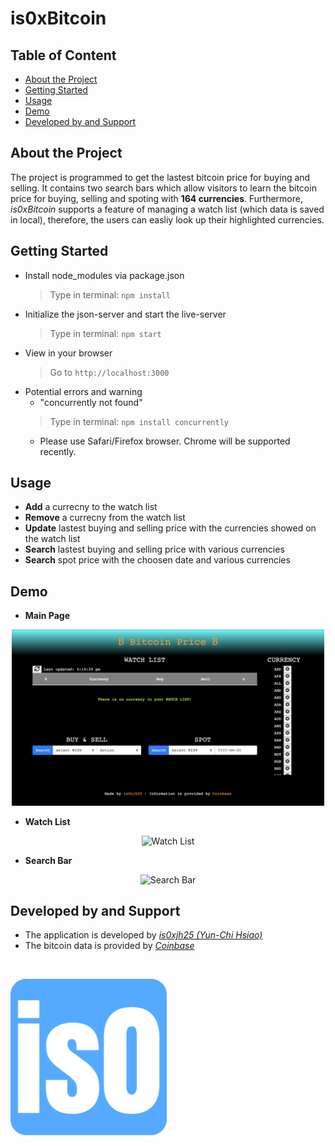 # is0xBitcoin

## Table of Content
* [About the Project](#about-the-project)
* [Getting Started](#getting-started)
* [Usage](#usage)
* [Demo](#demo)
* [Developed by and Support](#developed-by-and-support)

## About the Project
The project is programmed to get the lastest bitcoin price for buying and selling. It contains two search bars which allow visitors to learn the bitcoin price for buying, selling and spoting with **164 currencies**. Furthermore, _is0xBitcoin_ supports a feature of managing a watch list (which data is saved in local), therefore, the users can easliy look up their highlighted currencies.

## Getting Started
- Install node_modules via package.json
  > Type in terminal: `npm install`
- Initialize the json-server and start the live-server
  > Type in terminal: `npm start`
- View in your browser
  > Go to `http://localhost:3000`
- Potential errors and warning
  - "concurrently not found"
  > Type in terminal: `npm install concurrently`
  - Please use Safari/Firefox browser. Chrome will be supported recently. 
  
## Usage
- **Add** a currecny to the watch list
- **Remove** a currecny from the watch list
- **Update** lastest buying and selling price with the currencies showed on the watch list
- **Search** lastest buying and selling price with various currencies
- **Search** spot price with the choosen date and various currencies

## Demo
- **Main Page**
<p align="center">
  <img alt="Main Page" src="demo/main.png" width="500" >
</p>

- **Watch List**
<p align="center">
  <img alt="Watch List" src="demo/watch-list.gif" width="500" >
</p>

- **Search Bar**
<p align="center">
  <img alt="Search Bar" src="demo/search-bar.gif" width="500" >
</p>

## Developed by and Support
- The application is developed by _[is0xjh25 (Yun-Chi Hsiao)](https://is0xjh25.github.io)_
- The bitcoin data is provided by _[Coinbase](https://developers.coinbase.com/)_
<br/>
<p align="left">
  <img alt="Favicon" src="./favicon_io.png" width="250" >
</p>
